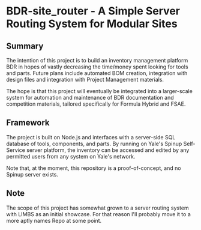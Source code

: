 # BDR-site_router - A Simple Server Routing System for Modular Sites

## Summary
The intention of this project is to build an inventory management platform BDR in hopes of vastly decreasing the time/money spent looking for tools and parts.  Future plans include automated BOM creation, integration with design files and integration with Project Management materials.

The hope is that this project will eventually be integrated into a larger-scale system for automation and maintenance of BDR documentation and competition materials, tailored specifically for Formula Hybrid and FSAE.

## Framework
The project is built on Node.js and interfaces with a server-side SQL database of tools, components, and parts.  By running on Yale's Spinup Self-Service server platform, the inventory can be accessed and edited by any permitted users from any system on Yale's network.

Note that, at the moment, this repository is a proof-of-concept, and no Spinup server exists.

## Note
The scope of this project has somewhat grown to a server routing system with LIMBS as an initial showcase.  For that reason I'll probably move it to a more aptly names Repo at some point.